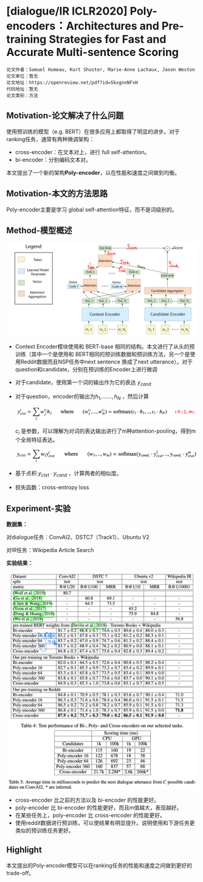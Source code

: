 # [dialogue/IR ICLR2020] Poly-encoders：Architectures and Pre-training Strategies for Fast and Accurate Multi-sentence Scoring

```
论文作者：Samuel Humeau, Kurt Shuster, Marie-Anne Lachaux, Jason Weston
论文单位：暂无
论文地址：https://openreview.net/pdf?id=SkxgnnNFvH
代码地址：暂无
论文类别：方法
```



## Motivation-论文解决了什么问题

使用预训练的模型（e.g. BERT）在很多应用上都取得了明显的进步。对于ranking任务，通常有两种微调架构：

- cross-encoder：在文本对上，进行 full self-attention。
- bi-encoder：分别编码文本对。

本文提出了一个新的架构**Poly-encoder**，以在性能和速度之间做到均衡。



## Motivation-本文的方法思路

Poly-encoder主要是学习 global self-attention特征，而不是词级别的。



## Method-模型概述

<img src="../../images/image-20200114160121806.png" alt="image-20200114160121806" style="zoom:50%;" />

- Context Encoder模块使用和 BERT-base 相同的结构。本文进行了从头的预训练（其中一个是使用和
  BERT相同的预训练数据和预训练方法，另一个是使用Reddit数据而且NSP任务中next sentence 换成了next utterance）。对于question和candidate，分别在预训练的Encoder上进行微调

- 对于candidate，使用第一个词的输出作为它的表达 $y_{cand}$

- 对于question，encoder的输出为$h_1, ……, h_N$ ，然后计算

  <img src="../../images/image-20200114161719825.png" alt="image-20200114161719825" style="zoom:50%;" />

  $c_i$ 是参数，可以理解为对词的表达输出进行了m种attention-pooling，得到m个全局特征表达。

  <img src="../../images/image-20200114161750696.png" alt="image-20200114161750696" style="zoom:50%;" />

- 基于点积 $y_{c t x t} \cdot y_{c a n d}$ ，计算两者的相似度。
  
- 损失函数：cross-entropy loss



## Experiment-实验

**数据集：**

对dialogue任务：ConvAI2、DSTC7（Track1）、Ubuntu V2

对IR任务：Wikipedia Article Search

**实验结果：**

<img src="../../images/image-20200114155639662.png" alt="image-20200114155639662" style="zoom:50%;" />

<img src="../../images/image-20200114160036062.png" alt="image-20200114160036062" style="zoom:50%;" />

- cross-encoder 比之前的方法以及 bi-encoder 的性能更好。
- poly-encoder 比 bi-encoder 的性能更好，而且m值越大，表现越好。
- 在某些任务上，poly-encoder 比 cross-encoder 的性能更好。
- 使用reddit数据进行预训练，可以使结果有明显提升。说明使用和下游任务更类似的预训练任务更好。



## Highlight

本文提出的Poly-encoder模型可以在ranking任务的性能和速度之间做到更好的trade-off。



